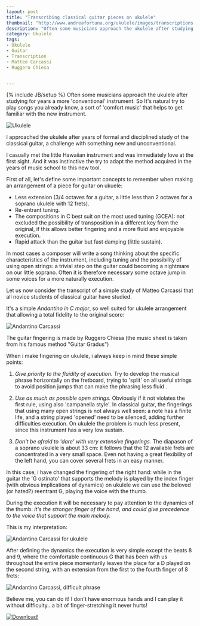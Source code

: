 ```yaml
---
layout: post
title: "Transcribing classical guitar pieces on ukulele"
thumbnail: "http://www.andreafortuna.org/ukulele/images/transcriptions.jpg"
description: "Often some musicians approach the ukulele after studying for years a more 'conventional' instrument. So It's natural try to play songs you already know, a sort of 'comfort music' that helps to get familiar with the new instrument."
category: Ukulele
tags: 
- Ukulele
- Guitar
- Transcription
- Matteo Carcassi
- Ruggero Chiesa


---
```

{% include JB/setup %}
Often some musicians approach the ukulele after studying for years a more 'conventional' instrument.
So It's natural try to play songs you already know, a sort of 'comfort music' that helps to get familiar with the new instrument.

![Ukulele](http://www.andreafortuna.org/ukulele/images/transcriptions.jpg)
<!-- more -->

I approached the ukulele after years of formal  and disciplined study of the classical guitar, a challenge with something new and unconventional.

I casually met the little Hawaiian instrument and was immediately love at the first sight.
And it was instinctive the try to adapt the method acquired in the years of music school to this new tool.

First of all, let's define some important concepts to remember when making an arrangement of a piece for guitar on ukuele:

- Less extension (3/4 octaves for a guitar, a little less than 2 octaves for a soprano ukulele with 12 frets).
- Re-entrant tuning.
- The compositions in C best suit on the most used tuning (GCEA): not excluded the possibility of transposition in a different key from the original, if this allows better fingering and a more fluid and enjoyable execution.
- Rapid attack than the guitar but fast damping (little sustain).


In most cases a composer will write a song thinking about the specific characteristics of the instrument, including tuning and the possibility of using open strings: a trivial step on the guitar could becoming a nightmare on our little soprano.
Often it is therefore necessary some octave jump in some voices for a more naturally execution.


Let us now consider the transcript of a simple study of Matteo Carcassi that all novice  students of classical guitar have studied.

It's a simple *Andantino in C major*, so well suited for ukulele arrangement that allowing a total fidelity to the original score:

![Andantino Carcassi](http://www.andreafortuna.org/ukulele/images/AndantinoCarcassi1.png)


The guitar  fingering  is made by Ruggero Chiesa (the music sheet is taken from his famous method "Guitar Gradus")

When i make fingering on ukulele, i always keep in mind these simple points:

1. *Give priority to the fluidity of execution.*
Try to develop the musical phrase horizontally on the fretboard, trying to 'split' on all useful strings  to avoid position jumps that can make the phrasing less fluid .

2. *Use as much as possible open strings.*
Obviously if it not violates the first rule, using also 'campanella style'.
In classical guitar, the fingerings that using many open strings is not always well seen: a note has a finite life, and a string played 'opened' need to be silenced, adding further difficulties execution.
On ukulele the problem is much less present, since this instrument has a very low sustain.

3. *Don't be afraid to 'dare' with very extensive fingerings.*
The diapason of a soprano ukulele is about 33 cm: it follows that the 12 available frets are concentrated in a very small space. Even not having a great flexibility of the left hand, you can cover several frets in an easy manner.


In this case, i have changed the fingering of the right hand: while in the guitar the 'G  ostinato'  that supports the melody is played by the index finger (with obvious implications of dynamics) on ukulele we can use the beloved (or hated?) reentrant G,  playing the voice with the thumb.

During the execution it will be necessary to pay attention to the dynamics of the thumb: _it's  the stronger finger of the hand, and could give precedence to the voice that support the main melody._

This is my interpretation:

![Andantino Carcassi for ukulele](http://www.andreafortuna.org/ukulele/images/AndantinoCarcassi2.png)

After defining the dynamics the execution is very simple except the beats 8 and 9, where the comfortable continuous G that has been with us throughout the entire  piece momentarily leaves the place for a D played on the second string, with an extension from the first to the fourth finger of 8 frets:

![Andantino Carcassi, difficult phrase](http://www.andreafortuna.org/ukulele/images/AndantinoCarcassi3.png)

Believe me, you can do it! I don't have enormous hands and I can play it without difficulty...a bit of finger-stretching it never hurts!

[![Download!](http://www.andreafortuna.org/images/Download-PDF-Button.png)](http://www.andreafortuna.org/ukulele/files/SweetChildOMine.pdf)





